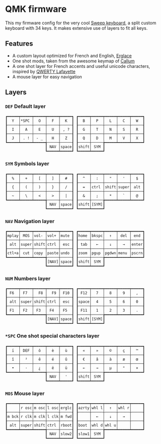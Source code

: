 # QMK firmware

This my firmware config for the very cool [Sweep keyboard](https://github.com/davidphilipbarr/Sweep), a split custom keyboard with 34 keys. It makes extensive use of layers to fit all keys.

## Features

- A custom layout optimized for French and English, [Erglace](https://github.com/Lysquid/Erglace)
- One shot mods, taken from the awesome keymap of [Callum](https://github.com/qmk/qmk_firmware/tree/user-keymaps-still-present/users/callum)
- A one shot layer for French accents and useful unicode characters, inspired by [QWERTY Lafayette](https://qwerty-lafayette.org/)
- A mouse layer for easy navigation

## Layers

### `DEF` Default layer

```
┏━━━━━┯━━━━━┯━━━━━┯━━━━━┯━━━━━┓ ┏━━━━━┯━━━━━┯━━━━━┯━━━━━┯━━━━━┓
┃  Y  │*SPC │  O  │  F  │  K  ┃ ┃  B  │  P  │  L  │  C  │  W  ┃
┠─────┼─────┼─────┼─────┼─────┨ ┠─────┼─────┼─────┼─────┼─────┨
┃  I  │  A  │  E  │  U  │ , ? ┃ ┃  G  │  T  │  N  │  S  │  R  ┃
┠─────┼─────┼─────┼─────┼─────┨ ┠─────┼─────┼─────┼─────┼─────┨
┃  J  │ . ! │ - _ │  H  │  Z  ┃ ┃  Q  │  D  │  M  │  V  │  X  ┃
┗━━━━━┷━━━━━┷━━━━━╅─────┼─────┨ ┠─────┼─────╆━━━━━┷━━━━━┷━━━━━┛
                  ┃ NAV │space┃ ┃shift│ SYM ┃
                  ┗━━━━━┷━━━━━┛ ┗━━━━━┷━━━━━┛
```

### `SYM` Symbols layer

```
┏━━━━━┯━━━━━┯━━━━━┯━━━━━┯━━━━━┓ ┏━━━━━┯━━━━━┯━━━━━┯━━━━━┯━━━━━┓
┃  %  │  +  │  [  │  ]  │  #  ┃ ┃  ^  │  :  │  "  │  '  │  $  ┃
┠─────┼─────┼─────┼─────┼─────┨ ┠─────┼─────┼─────┼─────┼─────┨
┃  {  │  (  │  )  │  }  │  /  ┃ ┃  =  │ctrl │shift│super│ alt ┃
┠─────┼─────┼─────┼─────┼─────┨ ┠─────┼─────┼─────┼─────┼─────┨
┃  ~  │  \  │  <  │  >  │  |  ┃ ┃  &  │  ;  │  *  │  `  │  @  ┃
┗━━━━━┷━━━━━┷━━━━━╅─────┼─────┨ ┠─────┼─────╆━━━━━┷━━━━━┷━━━━━┛
                  ┃ NAV │space┃ ┃shift│[SYM]┃
                  ┗━━━━━┷━━━━━┛ ┗━━━━━┷━━━━━┛
```

### `NAV` Navigation layer

```
┏━━━━━┯━━━━━┯━━━━━┯━━━━━┯━━━━━┓ ┏━━━━━┯━━━━━┯━━━━━┯━━━━━┯━━━━━┓
┃mplay│ MOS │vol- │vol+ │mute ┃ ┃home │bkspc│  ↑  │ del │ end ┃
┠─────┼─────┼─────┼─────┼─────┨ ┠─────┼─────┼─────┼─────┼─────┨
┃ alt │super│shift│ctrl │ esc ┃ ┃ tab │  ←  │  ↓  │  →  │enter┃
┠─────┼─────┼─────┼─────┼─────┨ ┠─────┼─────┼─────┼─────┼─────┨
┃ctl+a│ cut │copy │paste│undo ┃ ┃zoom │pgup │pgdwn│menu │pscrn┃
┗━━━━━┷━━━━━┷━━━━━╅─────┼─────┨ ┠─────┼─────╆━━━━━┷━━━━━┷━━━━━┛
                  ┃[NAV]│space┃ ┃shift│ SYM ┃
                  ┗━━━━━┷━━━━━┛ ┗━━━━━┷━━━━━┛
```

### `NUM` Numbers layer

```
┏━━━━━┯━━━━━┯━━━━━┯━━━━━┯━━━━━┓ ┏━━━━━┯━━━━━┯━━━━━┯━━━━━┯━━━━━┓
┃ F6  │ F7  │  F8 │  F9 │ F10 ┃ ┃ F12 │  7  │  8  │  9  │  ,  ┃
┠─────┼─────┼─────┼─────┼─────┨ ┠─────┼─────┼─────┼─────┼─────┨
┃ alt │super│shift│ctrl │ esc ┃ ┃space│  4  │  5  │  6  │  0  ┃
┠─────┼─────┼─────┼─────┼─────┨ ┠─────┼─────┼─────┼─────┼─────┨
┃ F1  │ F2  │ F3  │ F4  │ F5  ┃ ┃ F11 │  1  │  2  │  3  │  .  ┃
┗━━━━━┷━━━━━┷━━━━━╅─────┼─────┨ ┠─────┼─────╆━━━━━┷━━━━━┷━━━━━┛
                  ┃[NAV]│space┃ ┃shift│[SYM]┃
                  ┗━━━━━┷━━━━━┛ ┗━━━━━┷━━━━━┛
```

### `*SPC` One shot special characters layer

```
┏━━━━━┯━━━━━┯━━━━━┯━━━━━┯━━━━━┓ ┏━━━━━┯━━━━━┯━━━━━┯━━━━━┯━━━━━┓
┃  ï  │ DEF │  ô  │  è  │  ù  ┃ ┃  «  │  »  │  ©  │  ç  │  ™  ┃
┠─────┼─────┼─────┼─────┼─────┨ ┠─────┼─────┼─────┼─────┼─────┨
┃  î  │  ²  │  ê  │  é  │  û  ┃ ┃  €  │  â  │  à  │  æ  │  œ  ┃
┠─────┼─────┼─────┼─────┼─────┨ ┠─────┼─────┼─────┼─────┼─────┨
┃  •  │  ·  │  ¿  │  ë  │  ü  ┃ ┃  ←  │  →  │  μ  │  °  │  ×  ┃
┗━━━━━┷━━━━━┷━━━━━╅─────┼─────┨ ┠─────┼─────╆━━━━━┷━━━━━┷━━━━━┛
                  ┃ NAV │  '  ┃ ┃shift│ SYM ┃
                  ┗━━━━━┷━━━━━┛ ┗━━━━━┷━━━━━┛
```

### `MOS` Mouse layer

```
┏━━━━━┯━━━━━┯━━━━━┯━━━━━┯━━━━━┓ ┏━━━━━┯━━━━━┯━━━━━┯━━━━━┯━━━━━┓
┃     │r osc│m osc│l osc│erglc┃ ┃azrty│whl l│  ↑  │whl r│     ┃
┠─────┼─────┼─────┼─────┼─────┨ ┠─────┼─────┼─────┼─────┼─────┨
┃m bck│r clk│m clk│l clk│m fwd┃ ┃     │  ←  │  ↓  │  →  │     ┃
┠─────┼─────┼─────┼─────┼─────┨ ┠─────┼─────┼─────┼─────┼─────┨
┃ alt │super│shift│ctrl │rboot┃ ┃boot │whl d│whl u│     │     ┃
┗━━━━━┷━━━━━┷━━━━━╅─────┼─────┨ ┠─────┼─────╆━━━━━┷━━━━━┷━━━━━┛
                  ┃ NAV │slow2┃ ┃slow1│ SYM ┃
                  ┗━━━━━┷━━━━━┛ ┗━━━━━┷━━━━━┛
